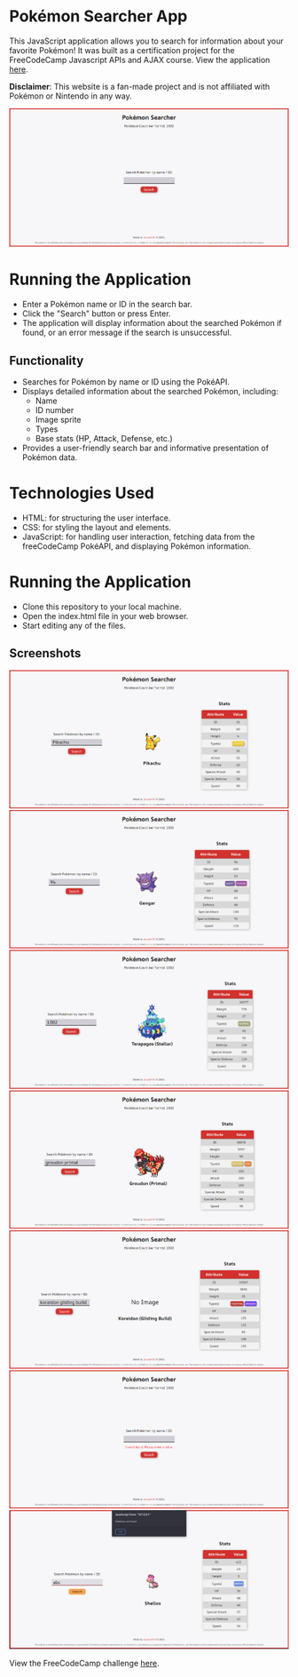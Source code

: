 # Pokémon Searcher App
This JavaScript application allows you to search for information about your favorite Pokémon! It was built as a certification project for the FreeCodeCamp Javascript APIs and AJAX course. View the application [here](https://kyze-pokemon-searcher.netlify.app).

**Disclaimer**: This website is a fan-made project and is not affiliated with Pokémon or Nintendo in any way.

![Screenshot of the website](./screenshots/screenshot1.png)

# Running the Application
- Enter a Pokémon name or ID in the search bar.
- Click the "Search" button or press Enter.
- The application will display information about the searched Pokémon if found, or an error message if the search is unsuccessful.

## Functionality
- Searches for Pokémon by name or ID using the PokéAPI.
- Displays detailed information about the searched Pokémon, including:
    - Name
    - ID number
    - Image sprite
    - Types
    - Base stats (HP, Attack, Defense, etc.)
- Provides a user-friendly search bar and informative presentation of Pokémon data.

# Technologies Used
- HTML: for structuring the user interface.
- CSS: for styling the layout and elements.
- JavaScript: for handling user interaction, fetching data from the freeCodeCamp PokéAPI, and displaying Pokémon information.

# Running the Application
- Clone this repository to your local machine.
- Open the index.html file in your web browser.
- Start editing any of the files.

## Screenshots
![Screenshot of the website with valid input](./screenshots/screenshot3.png)
![Screenshot of the website with valid input](./screenshots/screenshot4.png)
![Screenshot of the website with valid input](./screenshots/screenshot5.png)
![Screenshot of the website with valid input](./screenshots/screenshot6.png)
![Screenshot of the website with valid input](./screenshots/screenshot7.png)
![Screenshot of the website with invalid input](./screenshots/screenshot2.png)
![Screenshot of the website with invalid input](./screenshots/screenshot8.png)

View the FreeCodeCamp challenge [here](https://www.freecodecamp.org/learn/javascript-algorithms-and-data-structures-v8/build-a-pokemon-search-app-project/build-a-pokemon-search-app).